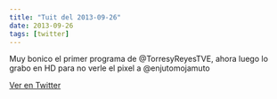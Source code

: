 ```yaml
---
title: "Tuit del 2013-09-26"
date: 2013-09-26
tags: [twitter]
---
```


Muy bonico el primer programa de @TorresyReyesTVE, ahora luego lo grabo en HD para no verle el pixel a @enjutomojamuto



[Ver en Twitter](https://twitter.com/i/web/status/383350117145001984)
